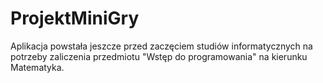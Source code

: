 # ProjektMiniGry

Aplikacja powstała jeszcze przed zaczęciem studiów informatycznych na potrzeby zaliczenia przedmiotu "Wstęp do programowania" na kierunku Matematyka.
